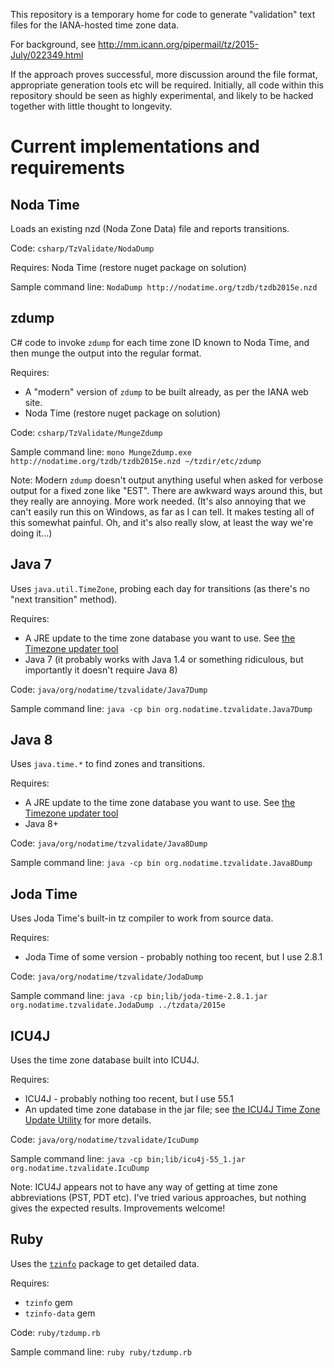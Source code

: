 This repository is a temporary home for code to generate "validation" text files
for the IANA-hosted time zone data.

For background, see http://mm.icann.org/pipermail/tz/2015-July/022349.html

If the approach proves successful, more discussion around the file format,
appropriate generation tools etc will be required. Initially, all code within
this repository should be seen as highly experimental, and likely to be hacked
together with little thought to longevity.

Current implementations and requirements
====

Noda Time
----

Loads an existing nzd (Noda Zone Data) file and reports transitions.

Code: `csharp/TzValidate/NodaDump`

Requires: Noda Time (restore nuget package on solution)

Sample command line: `NodaDump http://nodatime.org/tzdb/tzdb2015e.nzd`

zdump
----

C# code to invoke `zdump` for each time zone ID known to Noda Time, and then munge
the output into the regular format. 

Requires:

- A "modern" version of `zdump` to be built already, as per the IANA web site.
- Noda Time (restore nuget package on solution)
 
Code: `csharp/TzValidate/MungeZdump`

Sample command line: `mono MungeZdump.exe http://nodatime.org/tzdb/tzdb2015e.nzd ~/tzdir/etc/zdump`

Note: Modern `zdump` doesn't output anything useful when asked for verbose output for a fixed zone like "EST".
There are awkward ways around this, but they really are annoying. More work needed. (It's also annoying that
we can't easily run this on Windows, as far as I can tell. It makes testing all of this somewhat painful. Oh,
and it's also really slow, at least the way we're doing it...)

Java 7
----

Uses `java.util.TimeZone`, probing each day for transitions (as there's no "next transition" method).

Requires:

- A JRE update to the time zone database you want to use. See [the Timezone updater tool](http://www.oracle.com/technetwork/java/javase/tzupdater-readme-136440.html)
- Java 7 (it probably works with Java 1.4 or something ridiculous, but importantly it doesn't require Java 8)

Code: `java/org/nodatime/tzvalidate/Java7Dump`

Sample command line: `java -cp bin org.nodatime.tzvalidate.Java7Dump`

Java 8
----

Uses `java.time.*` to find zones and transitions.

Requires:

- A JRE update to the time zone database you want to use. See [the Timezone updater tool](http://www.oracle.com/technetwork/java/javase/tzupdater-readme-136440.html)
- Java 8+

Code: `java/org/nodatime/tzvalidate/Java8Dump`

Sample command line: `java -cp bin org.nodatime.tzvalidate.Java8Dump`

Joda Time
----

Uses Joda Time's built-in tz compiler to work from source data. 

Requires:

- Joda Time of some version - probably nothing too recent, but I use 2.8.1

Code: `java/org/nodatime/tzvalidate/JodaDump`

Sample command line: `java -cp bin;lib/joda-time-2.8.1.jar org.nodatime.tzvalidate.JodaDump ../tzdata/2015e`

ICU4J
----

Uses the time zone database built into ICU4J.

Requires:

- ICU4J - probably nothing too recent, but I use 55.1
- An updated time zone database in the jar file; see [the ICU4J Time Zone Update Utility](http://icu-project.org/download/icutzu.html) for more details.  

Code: `java/org/nodatime/tzvalidate/IcuDump`

Sample command line: `java -cp bin;lib/icu4j-55_1.jar org.nodatime.tzvalidate.IcuDump`

Note: ICU4J appears not to have any way of getting at time zone abbreviations (PST, PDT etc). I've tried various approaches, but nothing gives
the expected results. Improvements welcome!

Ruby
----

Uses the [`tzinfo`](https://tzinfo.github.io/) package to get detailed data. 

Requires:

- `tzinfo` gem 
- `tzinfo-data` gem

Code: `ruby/tzdump.rb`

Sample command line: `ruby ruby/tzdump.rb`
